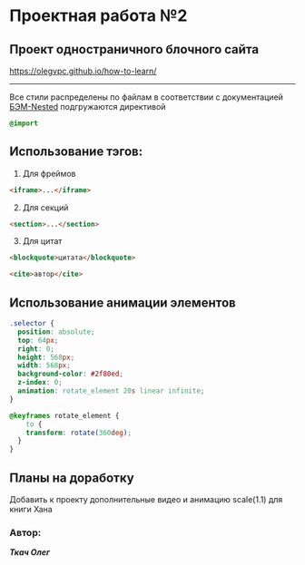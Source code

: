# Проектная работа №2

## Проект одностраничного блочного сайта
https://olegvpc.github.io/how-to-learn/

***
Все стили распределены по файлам в соответствии с документацией [БЭМ-Nested](https://ru.bem.info/methodology/filestructure/#nested)
подгружаются директивой
```css
@import
```
## Использование тэгов:
1. Для фреймов
```html
<iframe>...</iframe>
```
2. Для секций
```html
<section>...</section>
```
3. Для цитат
```html
<blockquote>цитата</blockquote>

<cite>автор</cite>
```
## Использование анимации элементов
```css
.selector {
  position: absolute;
  top: 64px;
  right: 0;
  height: 568px;
  width: 568px;
  background-color: #2f80ed;
  z-index: 0;
  animation: rotate_element 20s linear infinite;
}

@keyframes rotate_element {
    to {
    transform: rotate(360deg);
  }
}
```
## Планы на доработку
Добавить к проекту дополнительные видео и анимацию scale(1.1) для книги Хана

### Автор:

***Ткач Олег***
